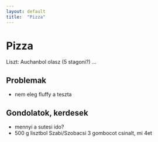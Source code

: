 ```yaml
---
layout: default
title:  "Pizza"
---
```


# Pizza

Liszt: Auchanbol olasz (5 stagoni?) ...

## Problemak

- nem eleg fluffy a teszta

## Gondolatok, kerdesek

- mennyi a sutesi ido?
- 500 g lisztbol Szabi/Szobacsi 3 gombocot csinalt, mi 4et